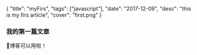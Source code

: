 {
  "title": "myFirs",
  "tags": ["javascript"],
  "date": "2017-12-09",
  "desc": "this is my firs article",
  "cover": "first.png"
}
### 我的第一篇文章
博客可以用啦！